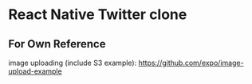 # React Native Twitter clone

## For Own Reference

image uploading (include S3 example): https://github.com/expo/image-upload-example